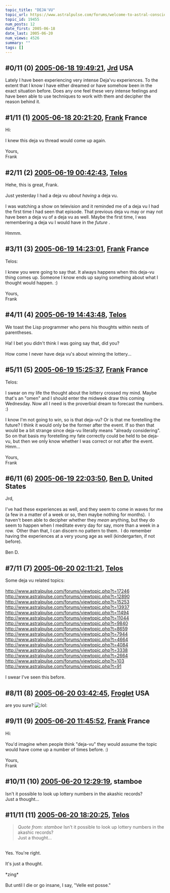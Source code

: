 ```yaml
---
topic_title: "DEJA'VU"
topic_url: https://www.astralpulse.com/forums/welcome-to-astral-consciousness!/deja-vu-19455
topic_id: 19455
num_posts: 12
date_first: 2005-06-18
date_last: 2005-06-20
num_views: 4526
summary: ""
tags: []
---
```


## \#0/11 (0) [2005-06-18 19:49:21](https://www.astralpulse.com/forums/index.php?msg=167137), [Jrd](https://www.astralpulse.com/forums/profile/?u=4076) USA ##
<section>
Lately I have been experiencing very intense Deja'vu experiences. To the extent that I know I have either dreamed or have somehow been in the exact situation before. Does any one feel these very intense feelings and have been able to use techniques to work with them and decipher the reason behind it.
</section>

## \#1/11 (1) [2005-06-18 20:21:20](https://www.astralpulse.com/forums/index.php?msg=167140), [Frank](https://www.astralpulse.com/forums/profile/?u=359) France ##
<section>
Hi:
<br>
<br>
I knew this deja vu thread would come up again.
<br>
<br>
Yours,
<br>
Frank
</section>

## \#2/11 (2) [2005-06-19 00:42:43](https://www.astralpulse.com/forums/index.php?msg=167163), [Telos](https://www.astralpulse.com/forums/profile/?u=6496)  ##
<section>
Hehe, this is great, Frank.
<br>
<br>
Just yesterday I had a deja vu
<i>
 about having
</i>
a deja vu.
<br>
<br>
I was watching a show on television and it reminded me of a deja vu I had the first time I had seen that episode. That previous deja vu may or may not have been a deja vu of a deja vu as well. Maybe the first time, I was remembering a deja vu I would have in the
<i>
 future
</i>
.
<br>
<br>
Hmmm.
</section>

## \#3/11 (3) [2005-06-19 14:23:01](https://www.astralpulse.com/forums/index.php?msg=167226), [Frank](https://www.astralpulse.com/forums/profile/?u=359) France ##
<section>
Telos:
<br>
<br>
I knew you were going to say that. It always happens when this deja-vu thing comes up. Someone I know ends up saying something about what I thought would happen. :)
<br>
<br>
Yours,
<br>
Frank
</section>

## \#4/11 (4) [2005-06-19 14:43:48](https://www.astralpulse.com/forums/index.php?msg=167230), [Telos](https://www.astralpulse.com/forums/profile/?u=6496)  ##
<section>
We toast the Lisp programmer who pens his thoughts within nests of parentheses.
<br>
<br>
Ha! I bet you didn't think I was going say that, did you?
<br>
<br>
How come I never have deja vu's about winning the lottery...
</section>

## \#5/11 (5) [2005-06-19 15:25:37](https://www.astralpulse.com/forums/index.php?msg=167235), [Frank](https://www.astralpulse.com/forums/profile/?u=359) France ##
<section>
Telos:
<br>
<br>
I swear on my life the thought about the lottery crossed my mind. Maybe that's an "omen" and I should enter the midweek draw this coming Wednesday. Now all I need is the proverbial dream to forecast the numbers. :)
<br>
<br>
I know I'm not going to win, so is that deja-vu? Or is that me foretelling the future? I think it would only be the former after the event. If so then that would be a bit strange since deja-vu literally means "already considering". So on that basis my foretelling my fate correctly could be held to be deja-vu, but then we only know whether I was correct or not after the event. Hmm...
<br>
<br>
Yours,
<br>
Frank
</section>

## \#6/11 (6) [2005-06-19 22:03:50](https://www.astralpulse.com/forums/index.php?msg=167277), [Ben D.](https://www.astralpulse.com/forums/profile/?u=7090) United States ##
<section>
Jrd,
<br>
<br>
I've had these experiences as well, and they seem to come in waves for me (a few in a matter of a week or so, then maybe nothing for months).  I haven't been able to decipher whether they
<i>
 mean
</i>
anything, but they do seem to happen when I meditate every day for say, more than a week in a row.  Other than that, I can discern no pattern to them.  I do remember having the experiences at a very young age as well (kindergarten, if not before).
<br>
<br>
Ben D.
</section>

## \#7/11 (7) [2005-06-20 02:11:21](https://www.astralpulse.com/forums/index.php?msg=167295), [Telos](https://www.astralpulse.com/forums/profile/?u=6496)  ##
<section>
Some deja vu related topics:
<br>
<br>
<a class="bbc_link" href="http://www.astralpulse.com/forums/viewtopic.php?t=17246" rel="noopener" target="_blank">
 http://www.astralpulse.com/forums/viewtopic.php?t=17246
</a>
<br>
<a class="bbc_link" href="http://www.astralpulse.com/forums/viewtopic.php?t=12890" rel="noopener" target="_blank">
 http://www.astralpulse.com/forums/viewtopic.php?t=12890
</a>
<br>
<a class="bbc_link" href="http://www.astralpulse.com/forums/viewtopic.php?t=15253" rel="noopener" target="_blank">
 http://www.astralpulse.com/forums/viewtopic.php?t=15253
</a>
<br>
<a class="bbc_link" href="http://www.astralpulse.com/forums/viewtopic.php?t=13937" rel="noopener" target="_blank">
 http://www.astralpulse.com/forums/viewtopic.php?t=13937
</a>
<br>
<a class="bbc_link" href="http://www.astralpulse.com/forums/viewtopic.php?t=11494" rel="noopener" target="_blank">
 http://www.astralpulse.com/forums/viewtopic.php?t=11494
</a>
<br>
<a class="bbc_link" href="http://www.astralpulse.com/forums/viewtopic.php?t=11044" rel="noopener" target="_blank">
 http://www.astralpulse.com/forums/viewtopic.php?t=11044
</a>
<br>
<a class="bbc_link" href="http://www.astralpulse.com/forums/viewtopic.php?t=9840" rel="noopener" target="_blank">
 http://www.astralpulse.com/forums/viewtopic.php?t=9840
</a>
<br>
<a class="bbc_link" href="http://www.astralpulse.com/forums/viewtopic.php?t=8659" rel="noopener" target="_blank">
 http://www.astralpulse.com/forums/viewtopic.php?t=8659
</a>
<br>
<a class="bbc_link" href="http://www.astralpulse.com/forums/viewtopic.php?t=7944" rel="noopener" target="_blank">
 http://www.astralpulse.com/forums/viewtopic.php?t=7944
</a>
<br>
<a class="bbc_link" href="http://www.astralpulse.com/forums/viewtopic.php?t=4664" rel="noopener" target="_blank">
 http://www.astralpulse.com/forums/viewtopic.php?t=4664
</a>
<br>
<a class="bbc_link" href="http://www.astralpulse.com/forums/viewtopic.php?t=4084" rel="noopener" target="_blank">
 http://www.astralpulse.com/forums/viewtopic.php?t=4084
</a>
<br>
<a class="bbc_link" href="http://www.astralpulse.com/forums/viewtopic.php?t=3338" rel="noopener" target="_blank">
 http://www.astralpulse.com/forums/viewtopic.php?t=3338
</a>
<br>
<a class="bbc_link" href="http://www.astralpulse.com/forums/viewtopic.php?t=2664" rel="noopener" target="_blank">
 http://www.astralpulse.com/forums/viewtopic.php?t=2664
</a>
<br>
<a class="bbc_link" href="http://www.astralpulse.com/forums/viewtopic.php?t=103" rel="noopener" target="_blank">
 http://www.astralpulse.com/forums/viewtopic.php?t=103
</a>
<br>
<a class="bbc_link" href="http://www.astralpulse.com/forums/viewtopic.php?t=91" rel="noopener" target="_blank">
 http://www.astralpulse.com/forums/viewtopic.php?t=91
</a>
<br>
<br>
I swear I've seen this before.
</section>

## \#8/11 (8) [2005-06-20 03:42:45](https://www.astralpulse.com/forums/index.php?msg=167300), [Froglet](https://www.astralpulse.com/forums/profile/?u=5969) USA ##
<section>
are you sure?
<img alt=":lol:" class="smiley" src="https://www.astralpulse.com/forums/Smileys/fugue/cheesy.png" title="Cheesy"/>
</section>

## \#9/11 (9) [2005-06-20 11:45:52](https://www.astralpulse.com/forums/index.php?msg=167319), [Frank](https://www.astralpulse.com/forums/profile/?u=359) France ##
<section>
Hi:
<br>
<br>
You'd imagine when people think "deja-vu" they would assume the topic would have come up a number of times before. :)
<br>
<br>
Yours,
<br>
Frank
</section>

## \#10/11 (10) [2005-06-20 12:29:19](https://www.astralpulse.com/forums/index.php?msg=167328), stamboe  ##
<section>
Isn't it possible to look up lottery numbers in the akashic records?
<br>
Just a thought...
</section>

## \#11/11 (11) [2005-06-20 18:20:25](https://www.astralpulse.com/forums/index.php?msg=167401), [Telos](https://www.astralpulse.com/forums/profile/?u=6496)  ##
<section>
<blockquote class="bbc_standard_quote">
 <cite>
  Quote from: stamboe
 </cite>
 Isn't it possible to look up lottery numbers in the akashic records?
 <br>
 Just a thought...
</blockquote>
<br>
Yes. You're right.
<br>
<br>
It's just a thought.
<br>
<br>
*zing*
<br>
<br>
But until I die or go insane, I say, "Velle est posse."
</section>